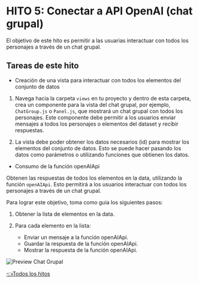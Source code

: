 # **HITO 5:** Conectar a API OpenAI (chat grupal)

El objetivo de este hito es permitir a las usuarias interactuar con
todos los personajes a través de un chat grupal.

## Tareas de este hito

* Creación de una vista para interactuar con todos los elementos
del conjunto de datos

1. Navega hacia la carpeta ```views``` en tu proyecto y dentro de
esta carpeta, crea un componente para la vista del chat grupal,
por ejemplo, ```ChatGroup.js``` o ```Panel.js```,
que mostrará un chat grupal con todos los personajes.
Este componente debe permitir a los usuarios enviar
mensajes a todos los personajes o elementos del dataset
y recibir respuestas.

2. La vista debe poder obtener los datos necesarios (id) para
mostrar los elementos del conjunto de datos.
Esto se puede hacer pasando los datos como parámetros o utilizando
funciones que obtienen los datos.

* Consumo de la función openAIApi

Obtenen las respuestas de todos los elementos en la data, utilizando la función ```openAIApi```.
Esto permitirá a los usuarios interactuar con todos los personajes a través
de un chat grupal.

Para lograr este objetivo, toma como guia los siguientes pasos:

1. Obtener la lista de elementos en la data.

2. Para cada elemento en la lista:

   - Enviar un mensaje a la función openAIApi.
   - Guardar la respuesta de la función openAIApi.
   - Mostrar la respuesta de la función openAIApi.

![Preview Chat Grupal](./assets/previewGrupalChat.gif)

[👈Todos los hitos](../README.md#6-hitos)
